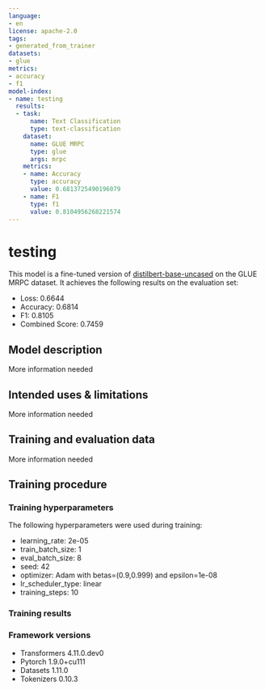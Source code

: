 ```yaml
---
language:
- en
license: apache-2.0
tags:
- generated_from_trainer
datasets:
- glue
metrics:
- accuracy
- f1
model-index:
- name: testing
  results:
  - task:
      name: Text Classification
      type: text-classification
    dataset:
      name: GLUE MRPC
      type: glue
      args: mrpc
    metrics:
    - name: Accuracy
      type: accuracy
      value: 0.6813725490196079
    - name: F1
      type: f1
      value: 0.8104956268221574
---
```


<!-- This model card has been generated automatically according to the information the Trainer had access to. You
should probably proofread and complete it, then remove this comment. -->

# testing

This model is a fine-tuned version of [distilbert-base-uncased](https://huggingface.co/distilbert-base-uncased) on the GLUE MRPC dataset.
It achieves the following results on the evaluation set:
- Loss: 0.6644
- Accuracy: 0.6814
- F1: 0.8105
- Combined Score: 0.7459

## Model description

More information needed

## Intended uses & limitations

More information needed

## Training and evaluation data

More information needed

## Training procedure

### Training hyperparameters

The following hyperparameters were used during training:
- learning_rate: 2e-05
- train_batch_size: 1
- eval_batch_size: 8
- seed: 42
- optimizer: Adam with betas=(0.9,0.999) and epsilon=1e-08
- lr_scheduler_type: linear
- training_steps: 10

### Training results



### Framework versions

- Transformers 4.11.0.dev0
- Pytorch 1.9.0+cu111
- Datasets 1.11.0
- Tokenizers 0.10.3
